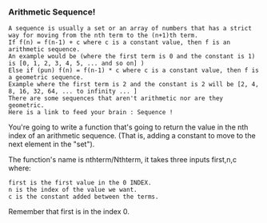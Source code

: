 ### Arithmetic Sequence!
```
A sequence is usually a set or an array of numbers that has a strict way for moving from the nth term to the (n+1)th term.
If f(n) = f(n-1) + c where c is a constant value, then f is an arithmetic sequence.
An example would be (where the first term is 0 and the constant is 1) is [0, 1, 2, 3, 4, 5, ... and so on] )
Else if (pun) f(n) = f(n-1) * c where c is a constant value, then f is a geometric sequence.
Example where the first term is 2 and the constant is 2 will be [2, 4, 8, 16, 32, 64, ... to infinity ... ]
There are some sequences that aren't arithmetic nor are they geometric.
Here is a link to feed your brain : Sequence !
```
You're going to write a function that's going to return the value in the nth index of an arithmetic sequence.
(That is, adding a constant to move to the next element in the "set").

The function's name is nthterm/Nthterm, it takes three inputs first,n,c where:

    first is the first value in the 0 INDEX.
    n is the index of the value we want.
    c is the constant added between the terms.

Remember that first is in the index 0.

